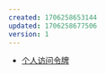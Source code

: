```yaml
---
created: 1706258653144
updated: 1706258677506
version: 1
---
```


- [个人访问令牌](docs/2024-01-26-16-44-36-igc8.md)
